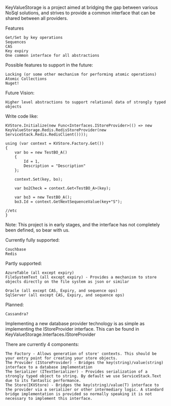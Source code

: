 KeyValueStorage is a project aimed at bridging the gap between various NoSql solutions, 
and strives to provide a common interface that can be shared between all providers.

Features

	Get/Set by key operations
	Sequences
	CAS
	Key expiry
	One common interface for all abstractions

Possible features to support in the future:
		
	Locking (or some other mechanism for performing atomic operations)
	Atomic Collections
	Nuget!
	
Future Vision:
	
	Higher level abstractions to support relational data of strongly typed objects


Write code like:

	KVStore.Initialize(new Func<Interfaces.IStoreProvider>(() => new KeyValueStorage.Redis.RedisStoreProvider(new ServiceStack.Redis.RedisClient())));

	using (var context = KVStore.Factory.Get())
	{
		var bo = new TestBO_A()
		{
			Id = 1,
			Description = "Description"
		};

		context.Set(key, bo);

		var bo2Check = context.Get<TestBO_A>(key);

		var bo3 = new TestBO_A();
		bo3.Id = context.GetNextSequenceValue(key+"S");

	//etc
	}



Note: This project is in early stages, and the interface has not completely been defined, so bear with us.

Currently fully supported:

	Couchbase
	Redis

Partly supported:

	AzureTable (all except expiry)
	FileSystemText (all except expiry) - Provides a mechanism to store objects directly on the file system as json or similar
	
	Oracle (all except CAS, Expiry, and sequence ops)
	SqlServer (all except CAS, Expiry, and sequence ops)

Planned:

	Cassandra?



Implementing a new database provider technology is as simple as implementing the IStoreProvider interface. This can be found in KeyValueStorage.Interfaces.IStoreProvider

There are currently 4 components:

	The Factory - Allows generation of store' contexts. This should be your entry point for creating your store objects.
	The Provider (IStoreProvider) - Bridges the key(string)/value(string) interface to a database implementation
	The Serializer (ITextSerializer) - Provides serialization of a strongly typed object to string. By default we use ServiceStack.Text due to its fantastic performance.
	The Store(IKVStore) - Bridges the key(string)/value(T) interface to the provider via a serializer or other intermediary logic. A standard bridge implementation is provided so normally speaking it is not necessary to implement this interface.
